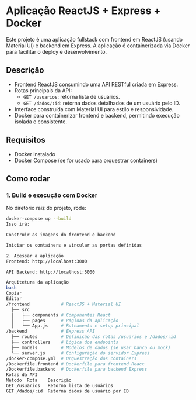 # Aplicação ReactJS + Express + Docker

Este projeto é uma aplicação fullstack com frontend em ReactJS (usando Material UI) e backend em Express. A aplicação é containerizada via Docker para facilitar o deploy e desenvolvimento.

## Descrição

- Frontend ReactJS consumindo uma API RESTful criada em Express.
- Rotas principais da API:
  - `GET /usuarios`: retorna lista de usuários.
  - `GET /dados/:id`: retorna dados detalhados de um usuário pelo ID.
- Interface construída com Material UI para estilo e responsividade.
- Docker para containerizar frontend e backend, permitindo execução isolada e consistente.

## Requisitos

- Docker instalado
- Docker Compose (se for usado para orquestrar containers)

## Como rodar

### 1. Build e execução com Docker

No diretório raiz do projeto, rode:

```bash
docker-compose up --build
Isso irá:

Construir as imagens do frontend e backend

Iniciar os containers e vincular as portas definidas

2. Acessar a aplicação
Frontend: http://localhost:3000

API Backend: http://localhost:5000

Arquitetura da aplicação
bash
Copiar
Editar
/frontend            # ReactJS + Material UI
  ├── src
  │   ├── components # Componentes React
  │   ├── pages      # Páginas da aplicação
  │   └── App.js     # Roteamento e setup principal
/backend             # Express API
  ├── routes         # Definição das rotas /usuarios e /dados/:id
  ├── controllers    # Lógica dos endpoints
  ├── models         # Modelos de dados (se usar banco ou mock)
  └── server.js      # Configuração do servidor Express
/docker-compose.yml  # Orquestração dos containers
/Dockerfile.frontend # Dockerfile para frontend React
/Dockerfile.backend  # Dockerfile para backend Express
Rotas da API
Método	Rota	Descrição
GET	/usuarios	Retorna lista de usuários
GET	/dados/:id	Retorna dados de usuário por ID
